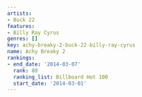 ```yaml
---
artists:
- Buck 22
features:
- Billy Ray Cyrus
genres: []
key: achy-breaky-2-buck-22-billy-ray-cyrus
name: Achy Breaky 2
rankings:
- end_date: '2014-03-07'
  rank: 80
  ranking_list: Billboard Hot 100
  start_date: '2014-03-01'
---
```



